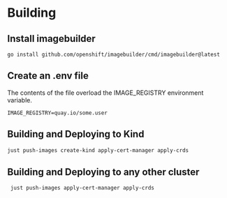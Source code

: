 # Building

## Install imagebuilder

```
go install github.com/openshift/imagebuilder/cmd/imagebuilder@latest
```

## Create an .env file

The contents of the file overload the IMAGE_REGISTRY environment variable.

```
IMAGE_REGISTRY=quay.io/some.user
```

## Building and Deploying to Kind

```bash
just push-images create-kind apply-cert-manager apply-crds
```


## Building and Deploying to any other cluster

```bash
 just push-images apply-cert-manager apply-crds
```


